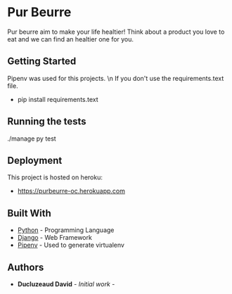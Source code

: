 # Pur Beurre

Pur beurre aim to make your life healtier! Think about a product you love to eat and we can find an healtier one for you.

## Getting Started

Pipenv was used for this projects. \n
If you don't use the requirements.text file.
* pip install requirements.text

## Running the tests

./manage py test


## Deployment

This project is hosted on heroku:
* https://purbeurre-oc.herokuapp.com

## Built With

* [Python](https://www.python.org) - Programming Language
* [Django](https://www.djangoproject.com) - Web Framework
* [Pipenv](https://github.com/pypa/pipenv/) - Used to generate virtualenv

## Authors

* **Ducluzeaud David** - *Initial work* -
